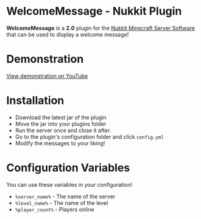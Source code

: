 # WelcomeMessage - Nukkit Plugin

**WelcomeMessage** is a **2.0** plugin for the [Nukkit Minecraft Server Software](https://github.com/Nukkit/Nukkit) that can be used to display a welcome message!

# Demonstration

[View demonstration on YouTube](https://www.youtube.com/watch?v=yV6sp2eTifw)

# Installation

- Download the latest jar of the plugin
- Move the jar into your plugins folder
- Run the server once and close it after.
- Go to the plugin's configuration folder and click `config.yml`
- Modify the messages to your liking!

# Configuration Variables
You can use these variables in your configuration!
- `%server_name%` - The name of the server
- `%level_name%` - The name of the level
- `%player_count%` - Players online
